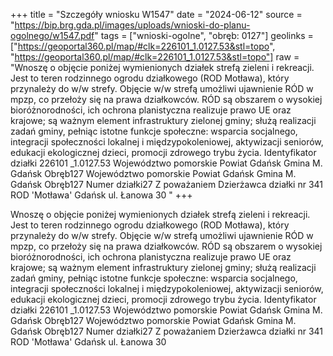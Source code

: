 +++
title = "Szczegóły wniosku W1547"
date = "2024-06-12"
source = "https://bip.brg.gda.pl/images/uploads/wnioski-do-planu-ogolnego/w1547.pdf"
tags = ["wnioski-ogolne", "obręb: 0127"]
geolinks = ["https://geoportal360.pl/map/#clk=226101_1.0127.53&stl=topo", "https://geoportal360.pl/map/#clk=226101_1.0127.53&stl=topo"]
raw = "Wnoszę o objęcie poniżej wymienionych działek strefą zieleni i rekreacji. Jest to teren rodzinnego ogrodu działkowego (ROD Motława), który przynależy do w/w strefy. Objęcie w/w strefą umożliwi ujawnienie RÓD w mpzp, co przełoży się na prawa działkowców. RÓD są obszarem o wysokiej bioróżnorodności, ich ochrona planistyczna realizuje prawo UE oraz krajowe; są ważnym element infrastruktury zielonej gminy; służą realizacji zadań gminy, pełniąc istotne funkcje społeczne: wsparcia socjalnego, integracji społeczności lokalnej i międzypokoleniowej, aktywizacji seniorów, edukacji ekologicznej dzieci, promocji zdrowego trybu życia. Identyfikator działki 226101 _1.0127.53 Województwo pomorskie Powiat Gdańsk Gmina M. Gdańsk Obręb127 Województwo pomorskie Powiat Gdańsk Gmina M. Gdańsk Obręb127 Numer działki27 Z poważaniem Dzierżawca działki nr 341 ROD 'Motława' Gdańsk ul. Łanowa 30 "
+++

Wnoszę o objęcie poniżej wymienionych działek strefą zieleni i rekreacji. Jest to teren
rodzinnego ogrodu działkowego (ROD Motława), który przynależy do w/w strefy. Objęcie w/w
strefą umożliwi ujawnienie RÓD w mpzp, co przełoży się na prawa działkowców. RÓD są
obszarem o wysokiej bioróżnorodności, ich ochrona planistyczna realizuje prawo UE oraz
krajowe; są ważnym element infrastruktury zielonej gminy; służą realizacji zadań gminy, pełniąc
istotne funkcje społeczne: wsparcia socjalnego, integracji społeczności lokalnej i
międzypokoleniowej, aktywizacji seniorów, edukacji ekologicznej dzieci, promocji zdrowego
trybu życia. Identyfikator działki 226101 _1.0127.53 Województwo pomorskie Powiat Gdańsk
Gmina M. Gdańsk Obręb127 Województwo pomorskie Powiat Gdańsk Gmina M. Gdańsk
Obręb127 Numer działki27 Z poważaniem Dzierżawca działki nr 341 ROD 'Motława' Gdańsk ul.
Łanowa 30




